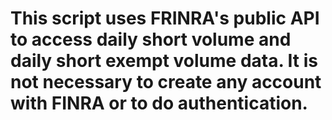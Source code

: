 # This script uses FRINRA's public API to access daily short volume and daily short exempt volume data. It is not necessary to create any account with FINRA or to do authentication.
